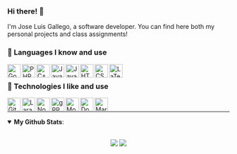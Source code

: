 ### Hi there! 👋

I'm Jose Luis Gallego, a software developer. You can find here both my personal projects and class assignments!

### 💾 Languages I know and use

[<img align="left" alt="Go" height="30px" src="https://upload.wikimedia.org/wikipedia/commons/thumb/0/05/Go_Logo_Blue.svg/1920px-Go_Logo_Blue.svg.png"/>](https://en.wikipedia.org/wiki/Go_(programming_language))
[<img align="left" alt="PHP" height="30px" src="https://upload.wikimedia.org/wikipedia/commons/2/27/PHP-logo.svg"/>](https://en.wikipedia.org/wiki/PHP)
[<img align="left" alt="C++" height="30px" src="https://upload.wikimedia.org/wikipedia/commons/thumb/1/18/ISO_C%2B%2B_Logo.svg/1200px-ISO_C%2B%2B_Logo.svg.png"/>](https://en.wikipedia.org/wiki/C%2B%2B)
[<img align="left" alt="Java" height="30px" src="https://upload.wikimedia.org/wikipedia/en/thumb/3/30/Java_programming_language_logo.svg/800px-Java_programming_language_logo.svg.png"/>](https://en.wikipedia.org/wiki/Java_(programming_language))
[<img align="left" alt="Javascript" height="30px" src="https://upload.wikimedia.org/wikipedia/commons/thumb/9/99/Unofficial_JavaScript_logo_2.svg/1024px-Unofficial_JavaScript_logo_2.svg.png"/>](https://en.wikipedia.org/wiki/JavaScript)
[<img align="left" alt="HTML" height="30px" src="https://upload.wikimedia.org/wikipedia/commons/thumb/6/61/HTML5_logo_and_wordmark.svg/1024px-HTML5_logo_and_wordmark.svg.png"/>](https://en.wikipedia.org/wiki/HTML)
[<img align="left" alt="CSS" height="30px" src="https://upload.wikimedia.org/wikipedia/commons/thumb/d/d5/CSS3_logo_and_wordmark.svg/800px-CSS3_logo_and_wordmark.svg.png"/>](https://en.wikipedia.org/wiki/CSS)
[<img align="left" alt="LaTeX" height="30px" src="https://upload.wikimedia.org/wikipedia/commons/thumb/4/45/LaTeX_project_logo_bird.svg/1920px-LaTeX_project_logo_bird.svg.png"/>](https://en.wikipedia.org/wiki/LaTeX)

<br/>

### 🚀 Technologies I like and use

[<img align="left" alt="Git" height="30px" src="https://upload.wikimedia.org/wikipedia/commons/thumb/e/e0/Git-logo.svg/1280px-Git-logo.svg.png"/>](https://en.wikipedia.org/wiki/Git)
[<img align="left" alt="Laravel" height="30px" src="https://upload.wikimedia.org/wikipedia/commons/9/9a/Laravel.svg"/>](https://en.wikipedia.org/wiki/Laravel)
[<img align="left" alt="Node" height="30px" src="https://upload.wikimedia.org/wikipedia/commons/thumb/d/d9/Node.js_logo.svg/1920px-Node.js_logo.svg.png"/>](https://en.wikipedia.org/wiki/Node.js)
[<img align="left" alt="gRPC" height="30px" src="https://cncf-branding.netlify.app/img/projects/grpc/horizontal/color/grpc-horizontal-color.svg"/>](https://en.wikipedia.org/wiki/GRPC)
[<img align="left" alt="Mongo" height="30px" src="https://upload.wikimedia.org/wikipedia/commons/thumb/9/93/MongoDB_Logo.svg/1920px-MongoDB_Logo.svg.png"/>](https://en.wikipedia.org/wiki/MongoDB)
[<img align="left" alt="Docker" height="30px" src="https://upload.wikimedia.org/wikipedia/commons/thumb/4/4e/Docker_%28container_engine%29_logo.svg/1920px-Docker_%28container_engine%29_logo.svg.png"/>](https://en.wikipedia.org/wiki/Docker_(software))
[<img align="left" alt="Markdown" height="30px" src="https://upload.wikimedia.org/wikipedia/commons/thumb/4/48/Markdown-mark.svg/1920px-Markdown-mark.svg.png"/>](https://en.wikipedia.org/wiki/Markdown)

<br/>

---
<details open>
 <summary><b>My Github Stats</b>: </summary>
<br>
<p align = "center">
  <img src = "https://github-readme-stats.vercel.app/api?username=jlgallego99&show_icons=true&theme=graywhite&line_height=27?count_private=true">
  <img src = "https://github-readme-stats.vercel.app/api/top-langs/?username=jlgallego99&theme=graywhite&langs_count=10&layout=compact">
</p>
</details>
